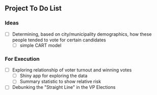 ## Project To Do List

### Ideas
- [ ] Determining, based on city/municipality demographics, how these people tended to vote for certain candidates
  - [ ] simple CART model

### For Execution
- [ ] Exploring relationship of voter turnout and winning votes
  - [ ] Shiny app for exploring the data
  - [ ] Summary statistic to show relative risk
- [ ] Debunking the "Straight Line" in the VP Elections
